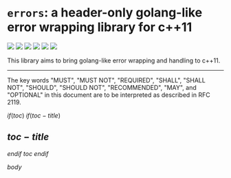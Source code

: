 # `errors`: a header-only golang-like error wrapping library for c++11

![](https://img.shields.io/github/check-runs/black-desk/errors/master)
![](https://img.shields.io/github/commit-activity/w/black-desk/errors/master)
![](https://img.shields.io/github/contributors/black-desk/errors)
![](https://img.shields.io/github/release-date/black-desk/errors)
![](https://img.shields.io/github/commits-since/black-desk/errors/latest/master)
![](https://img.shields.io/github/license/black-desk/errors)

This library aims to bring golang-like error wrapping and handling to
c++11.

---------------------------------------------------------------------

The key words "MUST", "MUST NOT", "REQUIRED", "SHALL", "SHALL NOT",
"SHOULD", "SHOULD NOT", "RECOMMENDED", "MAY", and "OPTIONAL" in this
document are to be interpreted as described in RFC 2119.

$if(toc)$
$if(toc-title)$
## $toc-title$

$endif$
$toc$
$endif$

$body$
